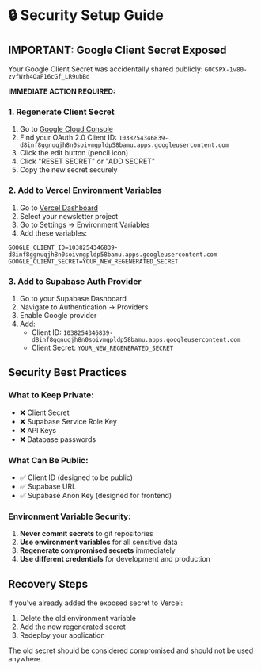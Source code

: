 # 🔒 Security Setup Guide

## IMPORTANT: Google Client Secret Exposed

Your Google Client Secret was accidentally shared publicly: `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`

**IMMEDIATE ACTION REQUIRED:**

### 1. Regenerate Client Secret
1. Go to [Google Cloud Console](https://console.cloud.google.com/apis/credentials)
2. Find your OAuth 2.0 Client ID: `1038254346839-d8inf8ggnuqjh8n0soivmgpldp58bamu.apps.googleusercontent.com`
3. Click the edit button (pencil icon)
4. Click "RESET SECRET" or "ADD SECRET" 
5. Copy the new secret securely

### 2. Add to Vercel Environment Variables
1. Go to [Vercel Dashboard](https://vercel.com/dashboard)
2. Select your newsletter project
3. Go to Settings → Environment Variables
4. Add these variables:

```
GOOGLE_CLIENT_ID=1038254346839-d8inf8ggnuqjh8n0soivmgpldp58bamu.apps.googleusercontent.com
GOOGLE_CLIENT_SECRET=YOUR_NEW_REGENERATED_SECRET
```

### 3. Add to Supabase Auth Provider
1. Go to your Supabase Dashboard
2. Navigate to Authentication → Providers
3. Enable Google provider
4. Add:
   - Client ID: `1038254346839-d8inf8ggnuqjh8n0soivmgpldp58bamu.apps.googleusercontent.com`
   - Client Secret: `YOUR_NEW_REGENERATED_SECRET`

## Security Best Practices

### What to Keep Private:
- ❌ Client Secret
- ❌ Supabase Service Role Key
- ❌ API Keys
- ❌ Database passwords

### What Can Be Public:
- ✅ Client ID (designed to be public)
- ✅ Supabase URL
- ✅ Supabase Anon Key (designed for frontend)

### Environment Variable Security:
1. **Never commit secrets** to git repositories
2. **Use environment variables** for all sensitive data
3. **Regenerate compromised secrets** immediately
4. **Use different credentials** for development and production

## Recovery Steps

If you've already added the exposed secret to Vercel:
1. Delete the old environment variable
2. Add the new regenerated secret
3. Redeploy your application

The old secret should be considered compromised and should not be used anywhere.